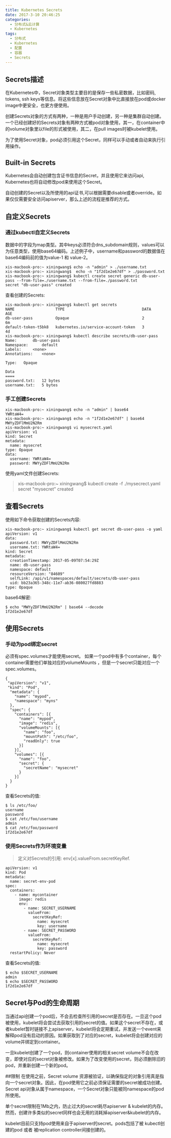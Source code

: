 ```yaml
---
title: Kubernetes Secrets
date: 2017-3-10 20:46:25
categories:
  - 分布式&云计算
  - Kubernetes
tags:
  - 分布式
  - Kubernetes
  - 配置
  - 容器
  - Secrets
---
```


## Secrets描述
在Kubernetes中，Secret对象类型主要目的是保存一些私密数据，比如密码, tokens, ssh keys等信息。将这些信息放在Secret对象中比直接放在pod或docker image中更安全，也更方便使用。

创建Secrets对象的方式有两种，一种是用户手动创建，另一种是集群自动创建。
一个已经创建好的Secrets对象有两种方式被pod对象使用，其一，在container中的volume对象里以file的形式被使用，其二，在pull images时被kubelet使用。

为了使用Secret对象，pod必须引用这个Secret，同样可以手动或者自动来执行引用操作。

## Built-in Secrets
Kubernetes会自动创建包含证书信息的Secret，并且使用它来访问api, Kubernetes也将自动修改pod来使用这个Secret。

自动创建的Secret以及所使用的api证书,可以根据需要disable或者override。如果仅仅需要安全访问apiserver，那么上述的流程是推荐的方式。
<!-- more -->
## 自定义Secrets
### 通过kubectl自定义Secrets
数据中的字段为map类型。其中keys必须符合dns_subdomain规则，values可以为任意类型，使用base64编码。上述例子中，username和password的数据值在base64编码前的值为value-1 和 value-2。
```
xis-macbook-pro:~ xiningwang$ echo -n "admin" > ./username.txt
xis-macbook-pro:~ xiningwang$  echo -n "1f2d1e2e67df" > ./password.txt
xis-macbook-pro:~ xiningwang$ kubectl create secret generic db-user-pass --from-file=./username.txt --from-file=./password.txt
secret "db-user-pass" created
```

查看创建的Secrets:
```
xis-macbook-pro:~ xiningwang$ kubectl get secrets
NAME                  TYPE                                  DATA      AGE
db-user-pass          Opaque                                2         6m
default-token-t5bk8   kubernetes.io/service-account-token   3         4d
xis-macbook-pro:~ xiningwang$ kubectl describe secrets/db-user-pass
Name:  		db-user-pass
Namespace:     	default
Labels:		<none>
Annotations:   	<none>

Type:  	Opaque

Data
====
password.txt:  	12 bytes
username.txt:  	5 bytes
```

### 手工创建Secrets
```
xis-macbook-pro:~ xiningwang$ echo -n "admin" | base64
YWRtaW4=
xis-macbook-pro:~ xiningwang$ echo -n "1f2d1e2e67df" | base64
MWYyZDFlMmU2N2Rm
xis-macbook-pro:~ xiningwang$ vi mysecrect.yaml
apiVersion: v1
kind: Secret
metadata:
  name: mysecret
type: Opaque
data:
  username: YWRtaW4=
  password: MWYyZDFlMmU2N2Rm
```

使用yaml文件创建Secrets:
> xis-macbook-pro:~ xiningwang$ kubectl create -f ./mysecrect.yaml
secret "mysecret" created

## 查看Secrets
使用如下命令获取创建的Secrets内容:
```
xis-macbook-pro:~ xiningwang$ kubectl get secret db-user-pass -o yaml
apiVersion: v1
data:
  password.txt: MWYyZDFlMmU2N2Rm
  username.txt: YWRtaW4=
kind: Secret
metadata:
  creationTimestamp: 2017-05-09T07:54:29Z
  name: db-user-pass
  namespace: default
  resourceVersion: "84609"
  selfLink: /api/v1/namespaces/default/secrets/db-user-pass
  uid: bb23a365-348c-11e7-ab36-080027fd8883
type: Opaque
```
base64解密:
```
$ echo "MWYyZDFlMmU2N2Rm" | base64 --decode
1f2d1e2e67df
```
## 使用Secrets
### 手动为pod绑定secret
必须有spec.volumes才能使用secret。 如果一个pod中有多个container，每个container需要他们单独对应的volumeMounts ，但是一个secret只能对应一个spec.volumes。
```
{
 "apiVersion": "v1",
 "kind": "Pod",
  "metadata": {
    "name": "mypod",
    "namespace": "myns"
  },
  "spec": {
    "containers": [{
      "name": "mypod",
      "image": "redis",
      "volumeMounts": [{
        "name": "foo",
        "mountPath": "/etc/foo",
        "readOnly": true
      }]
    }],
    "volumes": [{
      "name": "foo",
      "secret": {
        "secretName": "mysecret"
      }
    }]
  }
}
```
查看Secrets的值:
```
$ ls /etc/foo/
username
password
$ cat /etc/foo/username
admin
$ cat /etc/foo/password
1f2d1e2e67df
```

### 使用Secrets作为环境变量
>  定义对Secrets的引用: env[x].valueFrom.secretKeyRef.

```
apiVersion: v1
kind: Pod
metadata:
  name: secret-env-pod
spec:
  containers:
    - name: mycontainer
      image: redis
      env:
        - name: SECRET_USERNAME
          valueFrom:
            secretKeyRef:
              name: mysecret
              key: username
        - name: SECRET_PASSWORD
          valueFrom:
            secretKeyRef:
              name: mysecret
              key: password
  restartPolicy: Never
```
查看Secrets的值:
```
$ echo $SECRET_USERNAME
admin
$ echo $SECRET_PASSWORD
1f2d1e2e67df
```

## Secret与Pod的生命周期
当通过api创建一个pod后，不会去检查所引用的secret是否存在。一旦这个pod被使用，kubelet将会尝试去获取引用的secret的值。如果这个secret不存在，或者kubelet暂时链接不上apiserver，kubelet将会定期重试，并发送一个event来解释pod没有启动的原因。如果获取到了对应的secret，kubelet将会创建对应的volume并绑定到container。

一旦kubelet创建了一个pod，则container使用的相关secret volume不会在改变，即使对应的secret对象被修改。如果为了改变使用的secret，则必须删除旧的pod，并重新创建一个新的pod。

##限制
在使用之前，Secret volume 资源被验证，以确保指定的对象引用真是指向一个secret对象。因此，在pod使用它之前必须保证需要的secret被成功创建。Secret api对象从属于namespace，一个Secret对象只能被同namespace的pod所使用。

单个secret限制在1Mb之内，防止过大的secret耗尽apiserver & kubelet的内存。然而，创建许多类似的secret同样也会无用的消耗掉apiserver&kubelet的内存。

kubelet目前只支持pod使用来自于apiserver的secret。pods包括了被 kubectl创建的pod 或者 被replication controller间接创建的。
